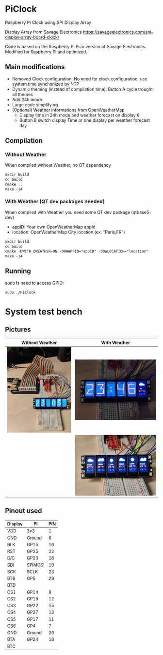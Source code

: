# PiClock
Raspberry Pi Clock using SPI Display Array

Display Array from Savage Electronics
https://savageelectronics.com/spi-display-array-board-clock/

Code is based on the Raspberry Pi Pico version of Savage Electronics.
Modified for Raspberry Pi and optimized.

## Main modifications
* Removed Clock configuration: No need for clock configuration, use system time synchonized by NTP
* Dynamic theming (instead of compilation time): Button A cycle trought all themes
* Add 24h mode
* Large code simplifying
* (Optional) Weather informations from OpenWeatherMap
    - Display time in 24h mode and weather forecast on display 6
    - Button B switch display Time or one display per weather forecast day

## Compilation
### Without Weather
When compiled without Weather, no QT dependency
```
mkdir build
cd build
cmake ..
make -j4
```
### With Weather (QT dev packages needed)
When compiled with Weather you need some QT dev package (qtbase5-dev)
- appID: Your own OpenWeatherMap appId
- location: OpenWeatherMap City location (ex: "Paris,FR")
```
mkdir build
cd build
cmake -DWITH_QWEATHER=ON -DOWAPPID="appID" -DOWLOCATION="location"
make -j4
```
## Running
sudo is need to access GPIO:
```
sudo ./PiClock
```

# System test bench
## Pictures
| Without Weather  |  With Weather  |
|------------------|----------------|
|![Test setup](TestSetup.jpg)|![Weather](Weather.jpg)|
|                  |![Forecast](Forecast.jpg)|
## Pinout used
|Display     |    PI    |   PIN   |
|------------|----------|---------|
|VDD         |   3v3    |    1    |
|GND         |   Ground |    6    |
|BLK         |   GP15   |    10   |
|RST	     |   GP25   |    22   |
|D/C	     |   GP23   |    16   |
|SDI         |  SPIMOSI |    19   |
|SCK         |   SCLK   |    23   |
|BTB         |    GP5   |    29   |
|BTD         |          |         |
|CS1	     |   GP14   |    8    |
|CS2	     |   GP18   |    12   |
|CS3	     |   GP22   |    15   |
|CS4	     |   GP27   |    13   |
|CS5	     |   GP17   |    11   |
|CS6	     |   GP4    |    7    |
|GND         |   Ground |    20   |
|BTA         |   GP24   |    18   |
|BTC         |          |         |
